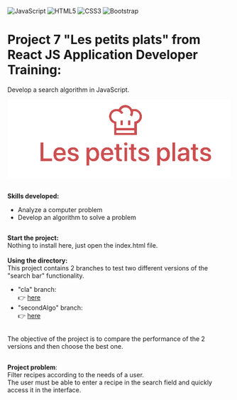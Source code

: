 ![JavaScript](https://img.shields.io/badge/javascript-%23323330.svg?style=for-the-badge&logo=javascript&logoColor=%23F7DF1E)
![HTML5](https://img.shields.io/badge/html5-%23E34F26.svg?style=for-the-badge&logo=html5&logoColor=white)
![CSS3](https://img.shields.io/badge/css3-%231572B6.svg?style=for-the-badge&logo=css3&logoColor=white)
![Bootstrap](https://img.shields.io/badge/Bootstrap-563D7C?style=for-the-badge&logo=bootstrap&logoColor=white)

# Project 7 "Les petits plats" from React JS Application Developer Training:<br/>
Develop a search algorithm in JavaScript.

![LOGO](./logo.png)<br/>
##
**Skills developed:**
- Analyze a computer problem
- Develop an algorithm to solve a problem
##
**Start the project:**<br/>
Nothing to install here, just open the index.html file.<br/>
<br/>
**Using the directory:**<br/>
This project contains 2 branches to test two different versions of the "search bar" functionality.
- "cla" branch:<br/>
:point_right: [here](https://github.com/cla31/Les-petits-plats-P7-Cla31/tree/cla)
- "secondAlgo" branch:<br/>
:point_right: [here](https://github.com/cla31/Les-petits-plats-P7-Cla31/tree/secondAlgo)<br/>
##
The objective of the project is to compare the performance of the 2 versions and then choose the best one.
##
**Project problem**:<br/> 
Filter recipes according to the needs of a user.<br/> 
The user must be able to enter a recipe in the search field and quickly access it in the interface.
##
